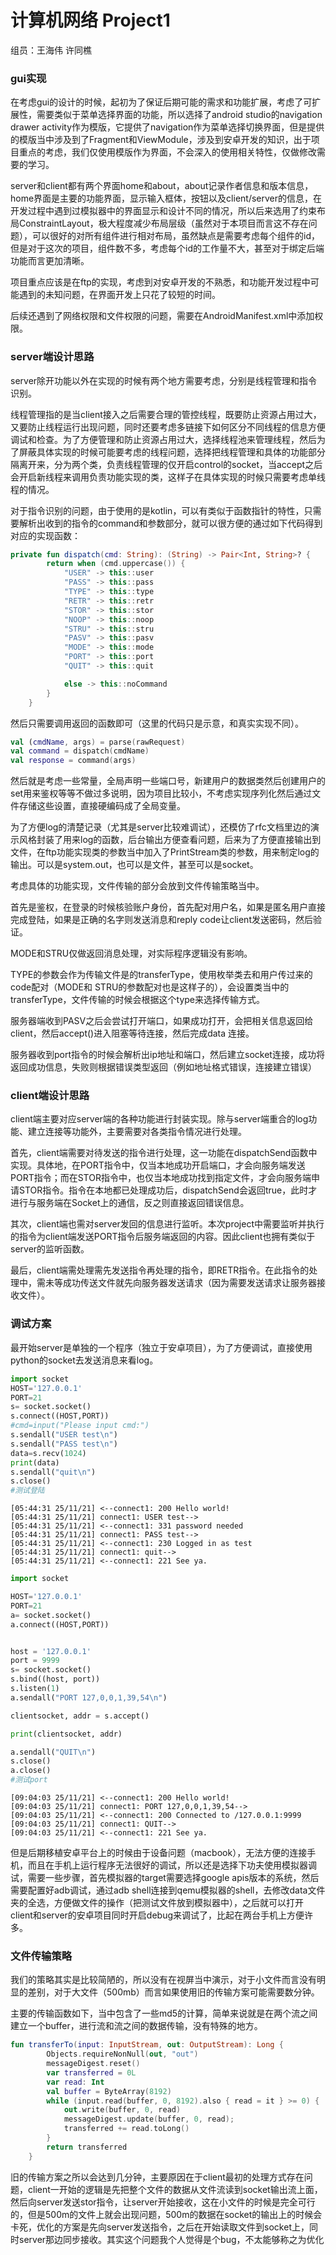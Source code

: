 # 计算机网络 Project1
组员：王海伟 许同樵

###  gui实现

在考虑gui的设计的时候，起初为了保证后期可能的需求和功能扩展，考虑了可扩展性，需要类似于菜单选择界面的功能，所以选择了android studio的navigation drawer activity作为模版，它提供了navigation作为菜单选择切换界面，但是提供的模版当中涉及到了Fragment和ViewModule，涉及到安卓开发的知识，出于项目重点的考虑，我们仅使用模版作为界面，不会深入的使用相关特性，仅做修改需要的学习。

server和client都有两个界面home和about，about记录作者信息和版本信息，home界面是主要的功能界面，显示输入框体，按钮以及client/server的信息，在开发过程中遇到过模拟器中的界面显示和设计不同的情况，所以后来选用了约束布局ConstraintLayout，极大程度减少布局层级（虽然对于本项目而言这不存在问题），可以很好的对所有组件进行相对布局，虽然缺点是需要考虑每个组件的id，但是对于这次的项目，组件数不多，考虑每个id的工作量不大，甚至对于绑定后端功能而言更加清晰。

项目重点应该是在ftp的实现，考虑到对安卓开发的不熟悉，和功能开发过程中可能遇到的未知问题，在界面开发上只花了较短的时间。

后续还遇到了网络权限和文件权限的问题，需要在AndroidManifest.xml中添加权限。



### server端设计思路

server除开功能以外在实现的时候有两个地方需要考虑，分别是线程管理和指令识别。

线程管理指的是当client接入之后需要合理的管控线程，既要防止资源占用过大，又要防止线程运行出现问题，同时还要考虑多链接下如何区分不同线程的信息方便调试和检查。为了方便管理和防止资源占用过大，选择线程池来管理线程，然后为了屏蔽具体实现的时候可能要考虑的线程问题，选择把线程管理和具体的功能部分隔离开来，分为两个类，负责线程管理的仅开启control的socket，当accept之后会开启新线程来调用负责功能实现的类，这样子在具体实现的时候只需要考虑单线程的情况。

对于指令识别的问题，由于使用的是kotlin，可以有类似于函数指针的特性，只需要解析出收到的指令的command和参数部分，就可以很方便的通过如下代码得到对应的实现函数：

```kotlin
private fun dispatch(cmd: String): (String) -> Pair<Int, String>? {
        return when (cmd.uppercase()) {
            "USER" -> this::user
            "PASS" -> this::pass
            "TYPE" -> this::type
            "RETR" -> this::retr
            "STOR" -> this::stor
            "NOOP" -> this::noop
            "STRU" -> this::stru
            "PASV" -> this::pasv
            "MODE" -> this::mode
            "PORT" -> this::port
            "QUIT" -> this::quit

            else -> this::noCommand
        }
    }
```

然后只需要调用返回的函数即可（这里的代码只是示意，和真实实现不同）。

```kotlin
val (cmdName, args) = parse(rawRequest)
val command = dispatch(cmdName)
val response = command(args)
```

然后就是考虑一些常量，全局声明一些端口号，新建用户的数据类然后创建用户的set用来鉴权等等不做过多说明，因为项目比较小，不考虑实现序列化然后通过文件存储这些设置，直接硬编码成了全局变量。

为了方便log的清楚记录（尤其是server比较难调试），还模仿了rfc文档里边的演示风格封装了用来log的函数，后台输出方便查看问题，后来为了方便直接输出到文件，在ftp功能实现类的参数当中加入了PrintStream类的参数，用来制定log的输出。可以是system.out，也可以是文件，甚至可以是socket。

考虑具体的功能实现，文件传输的部分会放到文件传输策略当中。

首先是鉴权，在登录的时候核验账户身份，首先配对用户名，如果是匿名用户直接完成登陆，如果是正确的名字则发送消息和reply code让client发送密码，然后验证。

MODE和STRU仅做返回消息处理，对实际程序逻辑没有影响。

TYPE的参数会作为传输文件是的transferType，使用枚举类去和用户传过来的code配对（MODE和 STRU的参数配对也是这样子的），会设置类当中的transferType，文件传输的时候会根据这个type来选择传输方式。

服务器端收到PASV之后会尝试打开端口，如果成功打开，会把相关信息返回给client，然后accept()进入阻塞等待连接，然后完成data 连接。

服务器收到port指令的时候会解析出ip地址和端口，然后建立socket连接，成功将返回成功信息，失败则根据错误类型返回（例如地址格式错误，连接建立错误）

### client端设计思路

client端主要对应server端的各种功能进行封装实现。除与server端重合的log功能、建立连接等功能外，主要需要对各类指令情况进行处理。

首先，client端需要对待发送的指令进行处理，这一功能在dispatchSend函数中实现。具体地，在PORT指令中，仅当本地成功开启端口，才会向服务端发送PORT指令；而在STOR指令中，也仅当本地成功找到指定文件，才会向服务端申请STOR指令。指令在本地都已处理成功后，dispatchSend会返回true，此时才进行与服务端在Socket上的通信，反之则直接返回错误信息。

其次，client端也需对server发回的信息进行监听。本次project中需要监听并执行的指令为client端发送PORT指令后服务端返回的内容。因此client也拥有类似于server的监听函数。

最后，client端需处理需先发送指令再处理的指令，即RETR指令。在此指令的处理中，需未等成功传送文件就先向服务器发送请求（因为需要发送请求让服务器接收文件）。

### 调试方案
最开始server是单独的一个程序（独立于安卓项目），为了方便调试，直接使用python的socket去发送消息来看log。

```python
import socket
HOST='127.0.0.1'
PORT=21
s= socket.socket()
s.connect((HOST,PORT))
#cmd=input("Please input cmd:")
s.sendall("USER test\n")
s.sendall("PASS test\n")
data=s.recv(1024)
print(data)
s.sendall("quit\n")
s.close()
#测试登陆
```

```
[05:44:31 25/11/21] <--connect1: 200 Hello world!
[05:44:31 25/11/21] connect1: USER test-->
[05:44:31 25/11/21] <--connect1: 331 password needed
[05:44:31 25/11/21] connect1: PASS test-->
[05:44:31 25/11/21] <--connect1: 230 Logged in as test
[05:44:31 25/11/21] connect1: quit-->
[05:44:31 25/11/21] <--connect1: 221 See ya.
```

```python
import socket

HOST='127.0.0.1'
PORT=21
a= socket.socket()
a.connect((HOST,PORT))


host = '127.0.0.1'
port = 9999
s= socket.socket()
s.bind((host, port))
s.listen(1)
a.sendall("PORT 127,0,0,1,39,54\n")

clientsocket, addr = s.accept()

print(clientsocket, addr)

a.sendall("QUIT\n")
s.close()
a.close()
#测试port
```

```
[09:04:03 25/11/21] <--connect1: 200 Hello world!
[09:04:03 25/11/21] connect1: PORT 127,0,0,1,39,54-->
[09:04:03 25/11/21] <--connect1: 200 Connected to /127.0.0.1:9999
[09:04:03 25/11/21] connect1: QUIT-->
[09:04:03 25/11/21] <--connect1: 221 See ya.
```

但是后期移植安卓平台上的时候由于设备问题（macbook），无法方便的连接手机，而且在手机上运行程序无法很好的调试，所以还是选择下功夫使用模拟器调试，需要一些步骤，首先模拟器的target需要选择google apis版本的系统，然后需要配置好adb调试，通过adb shell连接到qemu模拟器的shell，去修改data文件夹的全选，方便做文件的操作（把测试文件放到模拟器中），之后就可以打开client和server的安卓项目同时开启debug来调试了，比起在两台手机上方便许多。

### 文件传输策略

我们的策略其实是比较简陋的，所以没有在视屏当中演示，对于小文件而言没有明显的差别，对于大文件（500mb）而言如果使用旧的传输方案可能需要数分钟。

主要的传输函数如下，当中包含了一些md5的计算，简单来说就是在两个流之间建立一个buffer，进行流和流之间的数据传输，没有特殊的地方。

```kotlin
fun transferTo(input: InputStream, out: OutputStream): Long {
        Objects.requireNonNull(out, "out")
        messageDigest.reset()
        var transferred = 0L
        var read: Int
        val buffer = ByteArray(8192)
        while (input.read(buffer, 0, 8192).also { read = it } >= 0) {
            out.write(buffer, 0, read)
            messageDigest.update(buffer, 0, read);
            transferred += read.toLong()
        }
        return transferred
    }
```

旧的传输方案之所以会达到几分钟，主要原因在于client最初的处理方式存在问题，client一开始的逻辑是先把整个文件的数据从文件流读到socket输出流上面，然后向server发送stor指令，让server开始接收，这在小文件的时候是完全可行的，但是500m的文件上就会出现问题，500m的数据在socket的输出上的时候会卡死，优化的方案是先向server发送指令，之后在开始读取文件到socket上，同时server那边同步接收。其实这个问题我个人觉得是个bug，不太能够称之为优化
